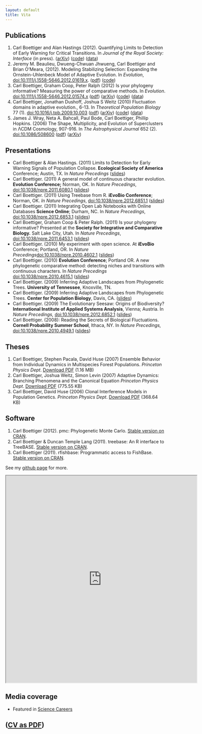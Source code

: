 ```yaml
---
layout: default
title: Vita 
---
```



## Publications

1. Carl Boettiger and Alan Hastings (2012). Quantifying Limits to Detection 
  of Early Warning for Critical Transitions. In *Journal of the Royal Society:
  Interface* (in press). 
  ([arXiv](http://arxiv.org/abs/1204.6231))
  ([code](https://github.com/cboettig/earlywarning))
  ([data](#))
2. Jeremy M. Beaulieu, Dwueng-Chwuan Jhwueng, Carl Boettiger and Brian
  O’Meara, (2012). Modeling Stabilizing Selection: Expanding the
  Ornstein-Uhlenbeck Model of Adaptive Evolution. In *Evolution*,
  [doi:10.1111/j.1558-5646.2012.01619.x](http://dx.doi.org/doi:10.1111/j.1558-5646.2012.01619.x).
  ([pdf](http://www.mendeley.com/download/public/98752/4605481493/93f096d8b8740485fc7a7dfe72baa56be6ef50b4/dl.pdf))
  ([code](http://cran.r-project.org/web/packages/OUwie/index.html))
3. Carl Boettiger, Graham Coop, Peter Ralph (2012) Is your phylogeny
  informative? Measuring the power of comparative methods. In
  *Evolution*.
  [doi:10.1111/j.1558-5646.2012.01574.x](http://dx.doi.org/10.1111/j.1558-5646.2012.01574.x)
  ([pdf](http://www.mendeley.com/download/public/98752/4485545653/9a209c7dd29980fd2e47c06eb8b2d1d7dd6f70d4/dl.pdf))
  ([arXiv](http://arxiv.org/abs/1110.4944))
  ([code](https://github.com/cboettig/pmc))
  ([data](http://datadryad.org/handle/10255/dryad.37645))
4. Carl Boettiger, Jonathan Dushoff, Joshua S Weitz (2010) Fluctuation
  domains in adaptive evolution., 6-13. In *Theoretical Population
  Biology* 77 (1).
  [doi:10.1016/j.tpb.2009.10.003](http://dx.doi.org/10.1016/j.tpb.2009.10.003)
  ([pdf](http://www.mendeley.com/download/public/98752/3107791751/8b066644aca2e396fd5e120d563026c8d560dc77/dl.pdf))
  ([arXiv](http://arxiv.org/abs/1004.4233))
  ([code](https://github.com/cboettig/fluctuationDomains))
  ([data](http://datadryad.org/handle/10255/dryad.37625))
5. James J. Wray, Neta A. Bahcall, Paul Bode, Carl Boettiger, Phillip
  Hopkins. (2006) The Shape, Multiplicity, and Evolution of
  Superclusters in ΛCDM Cosmology, 907-916. In *The Astrophysical
  Journal* 652 (2).
  [doi:10.1086/508600](http://dx.doi.org/10.1086/508600)
  ([pdf](http://www.mendeley.com/download/public/98752/3107796991/fa842dca56ce0d0941132db7cfdd0e259a448973/dl.pdf))
  ([arXiv](http://arxiv.org/abs/astro-ph/0603060))

## Presentations

-   Carl Boettiger & Alan Hastings. (2011) Limits to Detection for Early
    Warning Signals of Population Collapse. **Ecological Society of
    America** Conference; Austin, TX. In *Nature Precedings*
    ([slides](http://www.slideshare.net/cboettig/limits-to-detection-for-early-warning-signals-of-population-collapse))
-   Carl Boettiger. (2011) A general model of continuous character
    evolution. **Evolution Conference;** Norman, OK. In *Nature
    Precedings*,
    [doi:10.1038/npre.2011.6080.1](http://dx.doi.org/10.1038/npre.2011.6080.1)
    ([slides](http://www.slideshare.net/cboettig/a-general-model-of-continuous-character-evolution))
-   Carl Boettiger. (2011) Using Treebase from R. **iEvoBio
    Conference**; Norman, OK. *In Nature Precedings*,
    [doi:10.1038/npre.2012.6851.1](http://dx.doi.org/10.1038/npre.2012.6851.1 )
    ([slides](http://www.slideshare.net/cboettig/r-interface-to-treebase))
-   Carl Boettiger. (2011) Integrating Open Lab Notebooks with Online
    Databases **Science Online**; Durham, NC. In *Nature Precedings*,
    [doi:10.1038/npre.2012.6853.1](http://dx.doi.org/10.1038/npre.2012.6853.1)
    ([slides](http://www.slideshare.net/cboettig/scioslides))
-   Carl Boettiger, Graham Coop & Peter Ralph. (2011) Is your phylogeny
    informative? Presented at the **Society for Integrative and
    Comparative Biology.** Salt Lake City, Utah. In *Nature Precedings*,
    [doi:10.1038/npre.2011.6453.1](http://dx.doi.org/10.1038/npre.2011.6453.1)
    ([slides](http://www.slideshare.net/cboettig/is-your-phylogeny-informative))
-   Carl Boettiger. (2010) My experiment with open science. At
    **iEvoBio** Conference; Portland, OR. In *Nature
    Precedings*[doi:10.1038/npre.2010.4602.1](http://dx.doi.org/10.1038/npre.2010.4602.1)
    ([slides](http://www.slideshare.net/cboettig/ievobio))
-   Carl Boettiger. (2010) **Evolution Conference**; Portland OR. A new
    phylogenetic comparative method: detecting niches and transitions
    with continuous characters. In *Nature Precedings*
    [doi:10.1038/npre.2010.4615.1](10.1038/npre.2010.4615.1)
    ([slides](http://www.slideshare.net/cboettig/a-new-phylogenetic-comparative-method-detecting-niches-and-transitions-with-continuous-characters))
-   Carl Boettiger. (2009) Inferring Adaptive Landscapes from
    Phylogenetic Trees. **University of Tennessee**, Knoxville, TN.
-   Carl Boettiger. (2009) Inferring Adaptive Landscapes from
    Phylogenetic Trees. **Center for Population Biology**, Davis, CA.
    ([slides](http://www.slideshare.net/cboettig/cpb-pres))
-   Carl Boettiger. (2009) The Evolutionary Seesaw: Origins of
    Biodiversity? **International Institute of Applied Systems
    Analysis**, Vienna; Austria. In *Nature Precedings,*
    [doi:10.1038/npre.2012.6852.1](http://dx.doi.org/10.1038/npre.2012.6852.1)
    ([slides](http://www.slideshare.net/cboettig/iiasa-final))
-   Carl Boettiger. (2008): Reading the Secrets of Biological
    Fluctuations. **Cornell Probability Summer School**, Ithaca, NY. In
    *Nature Precedings,*
    [doi:10.1038/npre.2010.4949.1](http://dx.doi.org/10.1038/npre.2010.4949.1)
    ([slides](http://www.slideshare.net/cboettig/presentation-5348861))

## Theses

1. Carl Boettiger, Stephen Pacala, David Huse (2007) 
  Ensemble Behavior from Individual Dynamics in Multispecies Forest Populations.
  *Princeton Physics Dept*. [Download PDF](http://www.mendeley.com/download/public/98752/3107796981/f36faf01ce5eefa266480067793881530f212fea/dl.pdf "Download file") (1.16 MB)
2. Carl Boettiger, Joshua Weitz, Simon Levin (2007) Adaptive Dynamics: Branching Phenomena and the Canonical Equation
    *Princeton Physics Dept*. [Download PDF](http://www.mendeley.com/download/public/98752/3107796951/191a62cc7aca52feb33075b833ac13eba1ed9679/dl.pdf "Download file")
    (775.55 KB)
3. Carl Boettiger, David Huse (2006) Clonal Interference Models in Population Genetics.
    *Princeton Physics Dept*. [Download PDF](http://www.mendeley.com/download/public/98752/3107796971/3a79ed95e8534fba508c93a54b9c757074657f2e/dl.pdf "Download file")
    (368.64 KB)

## Software
1.   Carl Boettiger (2012). pmc: Phylogenetic Monte Carlo. [Stable version on CRAN](http://cran.r-project.org/web/packages/pmc/).
2.   Carl Boettiger & Duncan Temple Lang (2011). treebase: An R interface
    to TreeBASE. [Stable version on CRAN](http://cran.r-project.org/web/packages/treebase/).
3.   Carl Boettiger (2011). rfishbase: Programmatic access to FishBase.
    [Stable version on CRAN](http://cran.r-project.org/web/packages/rfishbase/).

See my [github page](http://github.com/cboettig) for more. 

<iframe src="http://www.mendeley.com/profiles/carl-boettiger/widget/7488/2655908770/eb0e7073c630009ad9f303bec5b11b7ee5cca39e/" width="600" height="650"></iframe>

## Media coverage

-   Featured in [Science Careers](http://sciencecareers.sciencemag.org/career_magazine/previous_issues/articles/2010_04_09/caredit.a1000036)

## ([CV as PDF](http://www.carlboettiger.info/wp-content/uploads/2011/07/cv.pdf))
